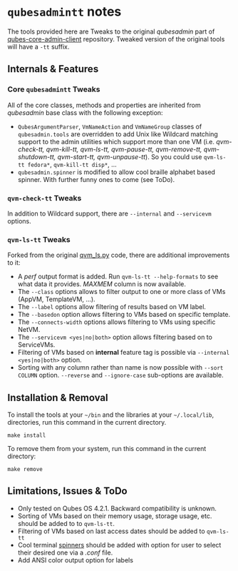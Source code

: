 # `qubesadmintt` notes
The tools provided here are Tweaks to the original _qubesadmin_ part of
[qubes-core-admin-client](https://github.com/QubesOS/qubes-core-admin-client)
repository. Tweaked version of the original tools will have a `-tt` suffix.

## Internals & Features

### Core `qubesadmintt` Tweaks
All of the core classes, methods and properties are inherited from _qubesadmin_
base class with the following exception:
- `QubesArgumentParser`, `VmNameAction` and `VmNameGroup` classes of
`qubesadmin.tools` are overridden to add Unix like Wildcard matching support
to the admin utilities which support more than one VM (i.e. _qvm-check-tt,
qvm-kill-tt, qvm-ls-tt, qvm-pause-tt, qvm-remove-tt, qvm-shutdown-tt,
qvm-start-tt, qvm-unpause-tt_). So you could use `qvm-ls-tt fedora*`,
`qvm-kill-tt disp*`, ...
- `qubesadmin.spinner` is modified to allow cool braille alphabet based spinner.
With further funny ones to come (see ToDo).

### `qvm-check-tt` Tweaks
In addition to Wildcard support, there are `--internal` and `--servicevm`
options.

### `qvm-ls-tt` Tweaks
Forked from the original
[qvm_ls.py](https://github.com/QubesOS/qubes-core-admin-client/blob/main/qubesadmin/tools/qvm_ls.py)
code, there are additional improvements to it:
- A _perf_ output format is added. Run `qvm-ls-tt --help-formats` to see what
data it provides. *MAXMEM* column is now available.
- The `--class` options allows to filter output to one or more class of VMs
(AppVM, TemplateVM, ...).
- The `--label` options allow filtering of results based on VM label.
- The `--basedon` option allows filtering to VMs based on specific template.
- The `--connects-width` options allows filtering to VMs using specific NetVM.
- The `--servicevm <yes|no|both>` option allows filtering based on to ServiceVMs.
- Filtering of VMs based on **internal** feature tag is possible via
`--internal <yes|no|both>` option. 
- Sorting with any column rather than name is now possible with `--sort COLUMN`
option. `--reverse` and `--ignore-case` sub-options are available.

## Installation & Removal
To install the tools at your `~/bin` and the libraries at your `~/.local/lib`,
directories, run this command in the current directory.
```
make install
```
To remove them from your system, run this command in the current directory:
```
make remove
```

## Limitations, Issues & ToDo
- Only tested on Qubes OS 4.2.1. Backward compatibility is unknown.
- Sorting of VMs based on their memory usage, storage usage, etc. should be
added to to `qvm-ls-tt`.
- Filtering of VMs based on last access dates should be added to `qvm-ls-tt`
- Cool terminal [spinners](https://github.com/manrajgrover/py-spinners) should
be added with option for user to select their desired one via a _.conf_ file.
- Add ANSI color output option for labels

